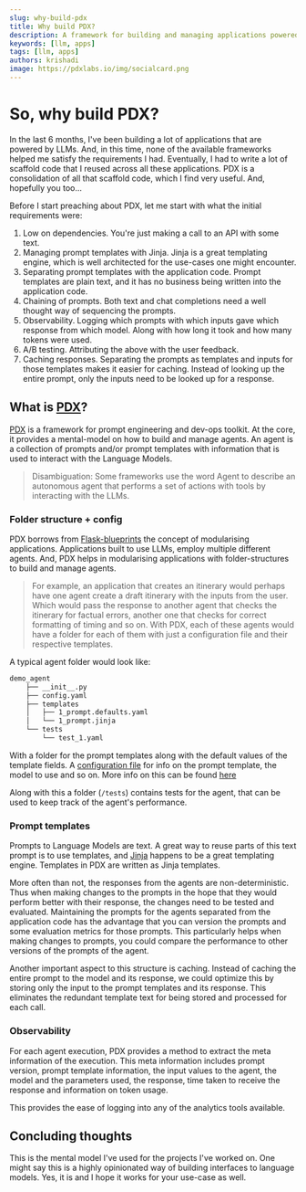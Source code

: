 ```yaml
---
slug: why-build-pdx
title: Why build PDX?
description: A framework for building and managing applications powered by Large Language Models LLMs
keywords: [llm, apps]
tags: [llm, apps]
authors: krishadi
image: https://pdxlabs.io/img/socialcard.png
---
```


# So, why build PDX?

In the last 6 months, I've been building a lot of applications that are powered by LLMs. And, in this time, none of the available frameworks helped me satisfy the requirements I had. Eventually, I had to write a lot of scaffold code that I reused across all these applications. PDX is a consolidation of all that scaffold code, which I find very useful. And, hopefully you too...

<!--truncate-->

Before I start preaching about PDX, let me start with what the initial requirements were:

1. Low on dependencies. You're just making a call to an API with some text.
2. Managing prompt templates with Jinja. Jinja is a great templating engine, which is well architected for the use-cases one might encounter.
3. Separating prompt templates with the application code. Prompt templates are plain text, and it has no business being written into the application code.
4. Chaining of prompts. Both text and chat completions need a well thought way of sequencing the prompts.
5. Observability. Logging which prompts with which inputs gave which response from which model. Along with how long it took and how many tokens were used.
6. A/B testing. Attributing the above with the user feedback.
7. Caching responses. Separating the prompts as templates and inputs for those templates makes it easier for caching. Instead of looking up the entire prompt, only the inputs need to be looked up for a response.

## What is [PDX](https://github.com/pdx-labs/pdx)?

[PDX](https://github.com/pdx-labs/pdx) is a framework for prompt engineering and dev-ops toolkit. At the core, it provides a mental-model on how to build and manage agents. An agent is a collection of prompts and/or prompt templates with information that is used to interact with the Language Models.

> Disambiguation: Some frameworks use the word Agent to describe an autonomous agent that performs a set of actions with tools by interacting with the LLMs.

### Folder structure + config

PDX borrows from [Flask-blueprints](https://flask.palletsprojects.com/en/2.3.x/blueprints/#) the concept of modularising applications. Applications built to use LLMs, employ multiple different agents. And, PDX helps in modularising applications with folder-structures to build and manage agents.

> For example, an application that creates an itinerary would perhaps have one agent create a draft itinerary with the inputs from the user. Which would pass the response to another agent that checks the itinerary for factual errors, another one that checks for correct formatting of timing and so on. With PDX, each of these agents would have a folder for each of them with just a configuration file and their respective templates.

A typical agent folder would look like:

```bash
demo_agent
    ├── __init__.py
    ├── config.yaml
    ├── templates
    │   ├── 1_prompt.defaults.yaml
    │   └── 1_prompt.jinja
    └── tests
        └── test_1.yaml
```

With a folder for the prompt templates along with the default values of the template fields. A [configuration file](../../docs/getting-started/main-concepts#agent-configuration) for info on the prompt template, the model to use and so on. More info on this can be found [here](../../docs/getting-started/main-concepts#agent-configuration)

Along with this a folder (`/tests`) contains tests for the agent, that can be used to keep track of the agent's performance.

### Prompt templates

Prompts to Language Models are text. A great way to reuse parts of this text prompt is to use templates, and [Jinja](https://jinja.palletsprojects.com/en/3.1.x/) happens to be a great templating engine. Templates in PDX are written as Jinja templates.

More often than not, the responses from the agents are non-deterministic. Thus when making changes to the prompts in the hope that they would perform better with their response, the changes need to be tested and evaluated. Maintaining the prompts for the agents separated from the application code has the advantage that you can version the prompts and some evaluation metrics for those prompts. This particularly helps when making changes to prompts, you could compare the performance to other versions of the prompts of the agent.

Another important aspect to this structure is caching. Instead of caching the entire prompt to the model and its response, we could optimize this by storing only the input to the prompt templates and its response. This eliminates the redundant template text for being stored and processed for each call.

### Observability

For each agent execution, PDX provides a method to extract the meta information of the execution. This meta information includes prompt version, prompt template information, the input values to the agent, the model and the parameters used, the response, time taken to receive the response and information on token usage.

This provides the ease of logging into any of the analytics tools available.

## Concluding thoughts

This is the mental model I've used for the projects I've worked on. One might say this is a highly opinionated way of building interfaces to language models. Yes, it is and I hope it works for your use-case as well.
